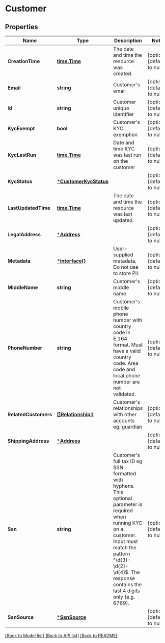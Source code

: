 # Customer

## Properties
Name | Type | Description | Notes
------------ | ------------- | ------------- | -------------
**CreationTime** | [**time.Time**](time.Time.md) | The date and time the resource was created. | [optional] [default to null]
**Email** | **string** | Customer&#x27;s email | [optional] [default to null]
**Id** | **string** | Customer unique identifier | [optional] [default to null]
**KycExempt** | **bool** | Customer&#x27;s KYC exemption | [optional] [default to null]
**KycLastRun** | [**time.Time**](time.Time.md) | Date and time KYC was last run on the customer | [optional] [default to null]
**KycStatus** | [***CustomerKycStatus**](customer_kyc_status.md) |  | [optional] [default to null]
**LastUpdatedTime** | [**time.Time**](time.Time.md) | The date and time the resource was last updated. | [optional] [default to null]
**LegalAddress** | [***Address**](address.md) |  | [optional] [default to null]
**Metadata** | [***interface{}**](interface{}.md) | User-supplied metadata. Do not use to store PII. | [optional] [default to null]
**MiddleName** | **string** | Customer&#x27;s middle name | [optional] [default to null]
**PhoneNumber** | **string** | Customer&#x27;s mobile phone number with country code in E.164 format. Must have a valid country code. Area code and local phone number are not validated. | [optional] [default to null]
**RelatedCustomers** | [**[]Relationship1**](relationship1.md) | Customer&#x27;s relationships with other accounts eg. guardian | [optional] [default to null]
**ShippingAddress** | [***Address**](address.md) |  | [optional] [default to null]
**Ssn** | **string** | Customer&#x27;s full tax ID eg SSN formatted with hyphens. This optional parameter is required when running KYC on a customer. Input must match the pattern ^\\d{3}-\\d{2}-\\d{4}$. The response contains the last 4 digits only (e.g. 6789). | [optional] [default to null]
**SsnSource** | [***SsnSource**](ssn_source.md) |  | [optional] [default to null]

[[Back to Model list]](../README.md#documentation-for-models) [[Back to API list]](../README.md#documentation-for-api-endpoints) [[Back to README]](../README.md)

